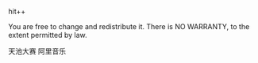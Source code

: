 hit++

You are free to change and redistribute it.  There is NO WARRANTY, to the extent permitted by law.

天池大赛 阿里音乐
